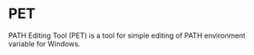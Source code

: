 # PET
PATH Editing Tool (PET) is a tool for simple editing of PATH environment variable for Windows.
